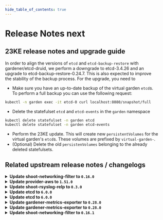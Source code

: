 ```yaml
---
hide_table_of_contents: true
---
```


# Release Notes next

## 23KE release notes and upgrade guide

In order to align the versions of `etcd` and `etcd-backup-restore` with gardener/etcd-druid, we perform a downgrade to etcd-3.4.26 and an upgrade to etcd-backup-restore-0.24.7. This is also expected to improve the stability of the backup process. For the upgrade, you need to
- Make sure you have an up-to-date backup of the virtual garden `etcd`s. To perform a full backup you can use the following request:
```sh
kubectl -n garden exec -it etcd-0 curl localhost:8080/snapshot/full
```
- Delete the statefulset `etcd` and `etcd-events` in the `garden` namespace
``` sh
kubectl delete statefulset -n garden etcd
kubectl delete statefulset -n garden etcd-events
```
- Perform the 23KE update. This will create new `persistentVolumes` for the virtual garden's `etcd`s. These volumes are prefixed by `virtual-garden-`.
- (Optional) Delete the old `persistenVolumes` belonging to the already deleted statefulsets.

## Related upstream release notes / changelogs


<details>
<summary><b>Update shoot-networking-filter to <code>0.16.0</code></b></summary>

# [gardener/gardener-extension-shoot-networking-filter]

## ✨ New Features

- `[USER]` Update image of egress-filter to 0.14.0 by @axel7born [#107]
- `[USER]` Mount `/run/xtables.lock` to prevent concurrent modifications of iptables rules. by @axel7born [#106]
## 🏃 Others

- `[OPERATOR]` Bump github.com/gardener/gardener from 1.84.0 to 1.84.1. by @dependabot[bot] [#102]
- `[OPERATOR]` Bumps golang from 1.21.4 to 1.21.5. by @dependabot[bot] [#105]
- `[OPERATOR]` Bump github.com/gardener/gardener from 1.84.1 to 1.85.0. by @dependabot[bot] [#104]

## Docker Images
- gardener-extension-shoot-networking-filter: `eu.gcr.io/gardener-project/gardener/extensions/shoot-networking-filter:v0.16.0`


</details>

<details>
<summary><b>Update provider-aws to <code>1.51.0</code></b></summary>

# [gardener/gardener-extension-provider-aws]

## 🏃 Others

- `[OPERATOR]` The following golang dependencies have been upgraded :  
  - `gardener/gardener`: `v1.81.6`->`v1.83.2` by @shafeeqes [#828]
- `[OPERATOR]` Add documentation for the "flow" infrastructure reconciler. by @kon-angelo [#827]
- `[DEVELOPER]` Add new unit tests. by @axel7born [#829]

## Docker Images
- gardener-extension-admission-aws: `eu.gcr.io/gardener-project/gardener/extensions/admission-aws:v1.51.0`
- gardener-extension-provider-aws: `eu.gcr.io/gardener-project/gardener/extensions/provider-aws:v1.51.0`


</details>

<details>
<summary><b>Update shoot-rsyslog-relp to <code>0.3.0</code></b></summary>

# [gardener/gardener-extension-shoot-rsyslog-relp]

## ⚠️ Breaking Changes

- `[OPERATOR]` The `security.gardener.cloud/pod-security-enforce` annotation in the ControllerRegistration is set to `baseline`. With this, the pods running in the extension namespace should comply with `baseline` pod-security standard. by @AleksandarSavchev [#17]
## ✨ New Features

- `[USER]` The `shoot-rsyslog-relp` configuration now allows users to specify which tls library should be used by `librerlp` when tls communication is enabled via the `tls.tlsLib` optional field. The possible options are `gnutls` and `openssl`. When the field is omitted, `librelp` uses its default tls library which in most cases is `gnutls`. More information can be found here: https://www.rsyslog.com/doc/v8-stable/configuration/modules/imrelp.html#tls-tlslib by @plkokanov [#27]
- `[USER]` `shoot-rsyslog-relp` extension now supports [Shoot Force Deletion](https://github.com/gardener/gardener/blob/master/docs/usage/shoot_operations.md#force-deletion).  by @acumino [#24]
## 🏃 Others

- `[OPERATOR]` Metrics for the rsyslog service running on the shoot nodes are now exposed and collected according to the following:  
    - The metrics are available on the `node-exporter`'s `/metrics` endpoint.   
    - The names of the new metrics match the `rsyslog_pstat_.+` regex.  
    - The metrics are scraped and collected in the shoot's prometheus instance.  
    - A dedicated plutono dashboard is added which displays the rsyslog metrics. by @plkokanov [#32]
- `[OPERATOR]` Fixed an issue where the rsyslog systemd unit could become stuck in a failed state immediately after it is installed on the shoot's nodes, if the `shoot-rsyslog-relp` extension was enabled on the shoot before that. The `configure-rsyslog.sh` script which is responsible for configuring and restarting the rsyslog systemd unit will now wait for the `syslog.service` symlink to be created before attempting to configure and restart the rsyslog systemd unit. by @plkokanov [#34]
- `[OPERATOR]` The shoot-rsyslog-relp extension is now aligned with Gardener's [component checklist](https://github.com/gardener/gardener/blob/v1.82.0/docs/development/component-checklist.md):  
  - RBAC for the `shoot-rsyslog-relp` extension controller have been drastically reduced to only the required ones.  
  - The deployment for the `shoot-rsyslog-relp` extension controller now contains the proper label for HA - `high-availability-config.resources.gardener.cloud/type: controller`  
  - The `shoot-rsyslog-relp` admission pod no longer has a `SecurityContext`. This will be automatically added by the `seccomp-profile` webhook of the `gardener-resource-manager`   
  - The `rsyslog-relp-configurator` and `rsyslog-relp-configuration-cleaner` pods now use the `RuntimeDefault` seccomp profile.  
  - The init containers of the `rsyslog-relp-configurator` and `rsyslog-relp-configuration-cleaner` pods no longer run in privileged mode.  
  - The `rsyslog-relp-configurator` and `rsyslog-relp-configuration-cleaner` now specify resource requests and limits.  
  - `PodSecurityPolicy`s for the `rsyslog-relp-configurator` and `rsyslog-relp-configuration-cleaner` are now deployed in the shoot cluster, if its kubernetes version is `1.24.x`. by @plkokanov [#29]
- `[OPERATOR]` The healthcheck controller is now removed. Starting [v1.65.0](https://github.com/gardener/gardener/releases/tag/v1.65.0), gardenlet perform health checks for all ManagedResources in the Shoot control plane in the Seed. There is no longer need of the custom healthcheck controller in the shoot-rsyslog-relp extension as it was doing the same job. It was performing health check for the ManagedResource it deploys. by @plkokanov [#28]
- `[OPERATOR]` The `rsyslog-relp-configuration-cleaner` is no longer deployed on Shoot deletion with `shoot-rsyslog-relp` extension enabled. The Extension deletion occurs after the Worker deletion. There are no Nodes, hence there is no need to clean up registry configuration. by @plkokanov [#30]

## Docker Images
- gardener-extension-shoot-rsyslog-relp-admission: `eu.gcr.io/gardener-project/gardener/extensions/shoot-rsyslog-relp-admission:v0.3.0`
- gardener-extension-shoot-rsyslog-relp: `eu.gcr.io/gardener-project/gardener/extensions/shoot-rsyslog-relp:v0.3.0`


</details>

<details>
<summary><b>Update etcd to <code>6.0.0</code></b></summary>

## What's Changed
* Downgrade to etcd 3.4.26, Upgrade to etcd-backup-restore 0.24.7 by @JensAc in https://github.com/gardener-community/etcd/pull/13

## New Contributors
* @JensAc made their first contribution in https://github.com/gardener-community/etcd/pull/13

**Full Changelog**: https://github.com/gardener-community/etcd/compare/5.3.2...6.0.0

</details>

<details>
<summary><b>Update etcd to <code>6.0.0</code></b></summary>

## What's Changed
* Downgrade to etcd 3.4.26, Upgrade to etcd-backup-restore 0.24.7 by @JensAc in https://github.com/gardener-community/etcd/pull/13

## New Contributors
* @JensAc made their first contribution in https://github.com/gardener-community/etcd/pull/13

**Full Changelog**: https://github.com/gardener-community/etcd/compare/5.3.2...6.0.0

</details>

<details>
<summary><b>Update gardener-metrics-exporter to <code>0.28.0</code></b></summary>

# [gardener/gardener-metrics-exporter]

## 🏃 Others

- `[OPERATOR]` Metrics are exported for pending shoots as well. by @timebertt [#91]
- `[OPERATOR]` Minimum and maximum shoot node counts are no longer reversed. by @Sinscerly [#90]

## Docker Images
- metrics-exporter: `eu.gcr.io/gardener-project/gardener/metrics-exporter:0.28.0`


</details>

<details>
<summary><b>Update gardener-metrics-exporter to <code>0.28.0</code></b></summary>

# [gardener/gardener-metrics-exporter]

## 🏃 Others

- `[OPERATOR]` Metrics are exported for pending shoots as well. by @timebertt [#91]
- `[OPERATOR]` Minimum and maximum shoot node counts are no longer reversed. by @Sinscerly [#90]

## Docker Images
- metrics-exporter: `eu.gcr.io/gardener-project/gardener/metrics-exporter:0.28.0`


</details>

<details>
<summary><b>Update shoot-networking-filter to <code>0.16.1</code></b></summary>

no release notes available

## Docker Images
- gardener-extension-shoot-networking-filter: `eu.gcr.io/gardener-project/gardener/extensions/shoot-networking-filter:v0.16.1`


</details>
